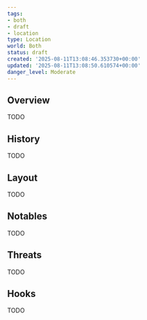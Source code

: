 ```yaml
---
tags:
- both
- draft
- location
type: Location
world: Both
status: draft
created: '2025-08-11T13:08:46.353730+00:00'
updated: '2025-08-11T13:08:50.610574+00:00'
danger_level: Moderate
---
```



## Overview

TODO
## History

TODO
## Layout

TODO
## Notables

TODO
## Threats

TODO
## Hooks

TODO
